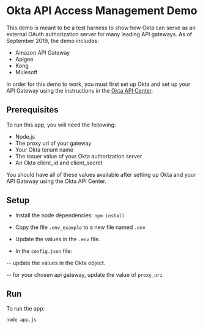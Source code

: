 # Okta API Access Management Demo

This demo is meant to be a test harness to show how Okta can serve as an external OAuth authorization server for many leading API gateways. As of September 2019, the demo includes:

- Amazon API Gateway
- Apigee
- Kong
- Mulesoft

In order for this demo to work, you must first set up Okta and set up your API Gateway using the instructions in the [Okta API Center](https://github.com/tom-smith-okta/okta-api-center).

## Prerequisites

To run this app, you will need the following:

- Node.js
- The proxy uri of your gateway
- Your Okta tenant name
- The issuer value of your Okta authorization server
- An Okta client_id and client_secret

You should have all of these values available after setting up Okta and your API Gateway using the Okta API Center.

## Setup

- Install the node dependencies:
`npm install`

- Copy the file `.env_example` to a new file named `.env`

- Update the values in the `.env` file.

- In the `config.json` file:

-- update the values in the Okta object.

-- for your chosen api gateway, update the value of `proxy_uri`

## Run

To run the app:

`node app.js`